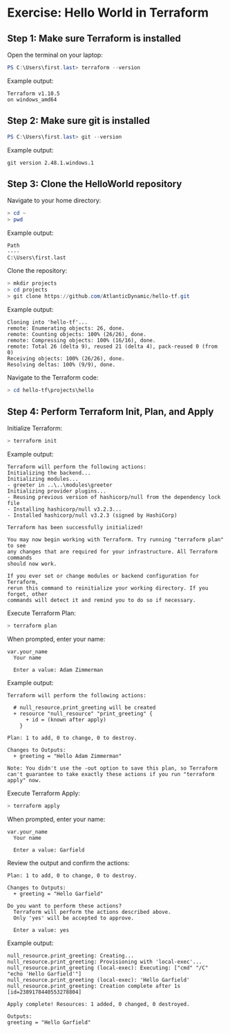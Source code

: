 # Exercise: Hello World in Terraform

## Step 1: Make sure Terraform is installed

Open the terminal on your laptop:

```powershell
PS C:\Users\first.last> terraform --version
```

Example output:

```
Terraform v1.10.5
on windows_amd64
```

## Step 2: Make sure git is installed

```powershell
PS C:\Users\first.last> git --version
```

Example output:

```
git version 2.48.1.windows.1
```

## Step 3: Clone the HelloWorld repository

Navigate to your home directory:

```powershell
> cd ~
> pwd
```

Example output:

```
Path
----
C:\Users\first.last
```

Clone the repository:

```powershell
> mkdir projects
> cd projects
> git clone https://github.com/AtlanticDynamic/hello-tf.git
```

Example output:

```
Cloning into 'hello-tf'...
remote: Enumerating objects: 26, done.
remote: Counting objects: 100% (26/26), done.
remote: Compressing objects: 100% (16/16), done.
remote: Total 26 (delta 9), reused 21 (delta 4), pack-reused 0 (from 0)
Receiving objects: 100% (26/26), done.
Resolving deltas: 100% (9/9), done.
```

Navigate to the Terraform code:

```powershell
> cd hello-tf\projects\hello
```

## Step 4: Perform Terraform Init, Plan, and Apply

Initialize Terraform:

```powershell
> terraform init
```

Example output:

```
Terraform will perform the following actions:
Initializing the backend...
Initializing modules...
- greeter in ..\..\modules\greeter
Initializing provider plugins...
- Reusing previous version of hashicorp/null from the dependency lock file
- Installing hashicorp/null v3.2.3...
- Installed hashicorp/null v3.2.3 (signed by HashiCorp)

Terraform has been successfully initialized!

You may now begin working with Terraform. Try running "terraform plan" to see
any changes that are required for your infrastructure. All Terraform commands
should now work.

If you ever set or change modules or backend configuration for Terraform,
rerun this command to reinitialize your working directory. If you forget, other
commands will detect it and remind you to do so if necessary.
```

Execute Terraform Plan:

```powershell
> terraform plan
```

When prompted, enter your name:

```
var.your_name
  Your name

  Enter a value: Adam Zimmerman
```

Example output:

```
Terraform will perform the following actions:

  # null_resource.print_greeting will be created
  + resource "null_resource" "print_greeting" {
      + id = (known after apply)
    }

Plan: 1 to add, 0 to change, 0 to destroy.

Changes to Outputs:
  + greeting = "Hello Adam Zimmerman"

Note: You didn't use the -out option to save this plan, so Terraform can't guarantee to take exactly these actions if you run "terraform apply" now.
```

Execute Terraform Apply:

```powershell
> terraform apply
```

When prompted, enter your name:

```
var.your_name
  Your name

  Enter a value: Garfield
```

Review the output and confirm the actions:

```
Plan: 1 to add, 0 to change, 0 to destroy.

Changes to Outputs:
  + greeting = "Hello Garfield"

Do you want to perform these actions?
  Terraform will perform the actions described above.
  Only 'yes' will be accepted to approve.

  Enter a value: yes
```

Example output:

```
null_resource.print_greeting: Creating...
null_resource.print_greeting: Provisioning with 'local-exec'...
null_resource.print_greeting (local-exec): Executing: ["cmd" "/C" "echo 'Hello Garfield'"]
null_resource.print_greeting (local-exec): 'Hello Garfield'
null_resource.print_greeting: Creation complete after 1s [id=2389178440553278804]

Apply complete! Resources: 1 added, 0 changed, 0 destroyed.

Outputs:
greeting = "Hello Garfield"
